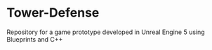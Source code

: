 # Tower-Defense
Repository for a game prototype developed in Unreal Engine 5 using Blueprints and C++
